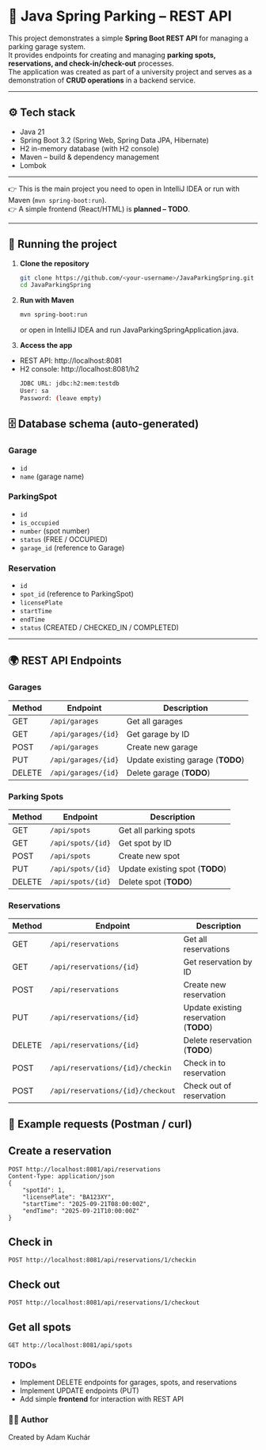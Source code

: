 # 🚗 Java Spring Parking – REST API

This project demonstrates a simple **Spring Boot REST API** for managing a parking garage system.  
It provides endpoints for creating and managing **parking spots, reservations, and check-in/check-out** processes.  
The application was created as part of a university project and serves as a demonstration of **CRUD operations** in a backend service.

---

## ⚙️ Tech stack
- Java 21
- Spring Boot 3.2 (Spring Web, Spring Data JPA, Hibernate)
- H2 in-memory database (with H2 console)
- Maven – build & dependency management
- Lombok

---

👉 This is the main project you need to open in IntelliJ IDEA or run with Maven (`mvn spring-boot:run`).  
👉 A simple frontend (React/HTML) is **planned – TODO**.

---

## 🚀 Running the project

1. **Clone the repository**
   ```bash
   git clone https://github.com/<your-username>/JavaParkingSpring.git
   cd JavaParkingSpring

2. **Run with Maven**
    ```bash
    mvn spring-boot:run
    ```
    or open in IntelliJ IDEA and run JavaParkingSpringApplication.java.

3. **Access the app**
- REST API: http://localhost:8081
- H2 console: http://localhost:8081/h2
    ```bash
    JDBC URL: jdbc:h2:mem:testdb
    User: sa
    Password: (leave empty)
    ```
## 🗄️ Database schema (auto-generated)

### Garage
- `id`
- `name` (garage name)

### ParkingSpot
- `id`
- `is_occupied` 
- `number` (spot number)
- `status` (FREE / OCCUPIED)
- `garage_id` (reference to Garage)

### Reservation
- `id`
- `spot_id` (reference to ParkingSpot)
- `licensePlate`
- `startTime`
- `endTime`
- `status` (CREATED / CHECKED_IN / COMPLETED)

---

## 🌍 REST API Endpoints

### Garages
| Method | Endpoint               | Description                |
|--------|-------------------------|----------------------------|
| GET    | `/api/garages`         | Get all garages            |
| GET    | `/api/garages/{id}`    | Get garage by ID           |
| POST   | `/api/garages`         | Create new garage          |
| PUT    | `/api/garages/{id}`    | Update existing garage (**TODO**) |
| DELETE | `/api/garages/{id}`    | Delete garage (**TODO**)   |

### Parking Spots
| Method | Endpoint                 | Description          |
|--------|---------------------------|----------------------|
| GET    | `/api/spots`             | Get all parking spots |
| GET    | `/api/spots/{id}`        | Get spot by ID       |
| POST   | `/api/spots`             | Create new spot      |
| PUT    | `/api/spots/{id}`        | Update existing spot (**TODO**) |
| DELETE | `/api/spots/{id}`        | Delete spot (**TODO**) |

### Reservations
| Method | Endpoint                    | Description               |
|--------|------------------------------|---------------------------|
| GET    | `/api/reservations`         | Get all reservations      |
| GET    | `/api/reservations/{id}`    | Get reservation by ID     |
| POST   | `/api/reservations`         | Create new reservation    |
| PUT    | `/api/reservations/{id}`    | Update existing reservation (**TODO**) |
| DELETE | `/api/reservations/{id}`    | Delete reservation (**TODO**) |
| POST   | `/api/reservations/{id}/checkin`  | Check in to reservation  |
| POST   | `/api/reservations/{id}/checkout` | Check out of reservation |


## 📑 Example requests (Postman / curl)

## Create a reservation 
    POST http://localhost:8081/api/reservations
    Content-Type: application/json
    {
        "spotId": 1,
        "licensePlate": "BA123XY",
        "startTime": "2025-09-21T08:00:00Z",
        "endTime": "2025-09-21T10:00:00Z"
    }

## Check in
    POST http://localhost:8081/api/reservations/1/checkin

## Check out
    POST http://localhost:8081/api/reservations/1/checkout

## Get all spots 
    GET http://localhost:8081/api/spots


### TODOs 
- Implement DELETE endpoints for garages, spots, and reservations
- Implement UPDATE endpoints (PUT)
- Add simple **frontend** for interaction with REST API


### 🧑‍💻 Author
Created by Adam Kuchár



